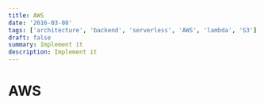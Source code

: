 ```yaml
---
title: AWS
date: '2016-03-08'
tags: ['architecture', 'backend', 'serverless', 'AWS', 'lambda', 'S3']
draft: false
summary: Implement it
description: Implement it
---
```

# AWS



